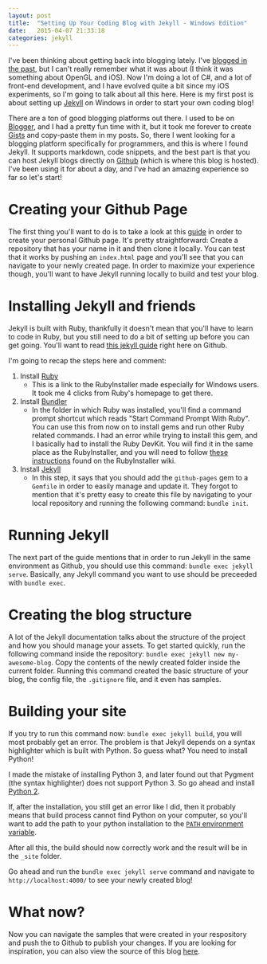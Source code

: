 ```yaml
---
layout: post
title:  "Setting Up Your Coding Blog with Jekyll - Windows Edition"
date:   2015-04-07 21:33:18
categories: jekyll
---
```

I've been thinking about getting back into blogging lately. I've [blogged in the past][previous-blog], but I can't really remember what it was about (I think it was something about OpenGL and iOS). Now I'm doing a lot of C#, and a lot of front-end development, and I have evolved quite a bit since my iOS experiments, so I'm going to talk about all this here. Here is my first post is about setting up [Jekyll][jekyll] on Windows in order to start your own coding blog!

There are a ton of good blogging platforms out there. I used to be on [Blogger][blogger], and I had a pretty fun time with it, but it took me forever to create [Gists][gist] and copy-paste them in my posts. So, there I went looking for a blogging platform specifically for programmers, and this is where I found Jekyll. It supports markdown, code snippets, and the best part is that you can host Jekyll blogs directly on [Github][github] (which is where this blog is hosted). I've been using it for about a day, and I've had an amazing experience so far so let's start!

# Creating your Github Page
The first thing you'll want to do is to take a look at this [guide][github-page-guide] in order to create your personal Github page. It's pretty straightforward: Create a repository that has your name in it and then clone it locally. You can test that it works by pushing an `index.html` page and you'll see that you can navigate to your newly created page. In order to maximize your experience though, you'll want to have Jekyll running locally to build and test your blog.

# Installing Jekyll and friends
Jekyll is built with Ruby, thankfully it doesn't mean that you'll have to learn to code in Ruby, but you still need to do a bit of setting up before you can get going. You'll want to read [this jekyll guide][jekyll-github-guide] right here on Github.

I'm going to recap the steps here and comment:

1. Install [Ruby][ruby]
	- This is a link to the RubyInstaller made especially for Windows users. It took me 4 clicks from Ruby's homepage to get there.
2. Install [Bundler][bundler]
	- In the folder in which Ruby was installed, you'll find a command prompt shortcut which reads "Start Command Prompt With Ruby". You can use this from now on to install gems and run other Ruby related commands. I had an error while trying to install this gem, and I basically had to install the Ruby DevKit. You will find it in the same place as the RubyInstaller, and you will need to follow [these instructions][devkit-instructions] found on the RubyInstaller wiki.
3. Install [Jekyll][jekyll]
	- In this step, it says that you should add the `github-pages` gem to a `Gemfile` in order to easily manage and update it. They forgot to mention that it's pretty easy to create this file by navigating to your local repository and running the following command: `bundle init`.

# Running Jekyll
The next part of the guide mentions that in order to run Jekyll in the same environment as Github, you should use this command: `bundle exec jekyll serve`. Basically, any Jekyll command you want to use should be preceeded with `bundle exec`.

# Creating the blog structure
A lot of the Jekyll documentation talks about the structure of the project and how you should manage your assets. To get started quickly, run the following command inside the repository: `bundle exec jekyll new my-awesome-blog`. Copy the contents of the newly created folder inside the current folder. Running this command created the basic structure of your blog, the config file, the `.gitignore` file, and it even has samples.

# Building your site
If you try to run this command now: `bundle exec jekyll build`, you will most probably get an error. The problem is that Jekyll depends on a syntax highlighter which is built with Python. So guess what? You need to install Python!

I made the mistake of installing Python 3, and later found out that Pygment (the syntax highlighter) does not support Python 3. So go ahead and install [Python 2][python-install].

If, after the installation, you still get an error like I did, then it probably means that build process cannot find Python on your computer, so you'll want to add the path to your python installation to the [`PATH` environment variable](http://stackoverflow.com/questions/9546324/adding-directory-to-path-environment-variable-in-windows).

After all this, the build should now correctly work and the result will be in the `_site` folder.

Go ahead and run the `bundle exec jekyll serve` command and navigate to `http://localhost:4000/` to see your newly created blog!

# What now?
Now you can navigate the samples that were created in your respository and push the to Github to publish your changes. If you are looking for inspiration, you can also view the source of this blog [here][github-page].

[previous-blog]: http://stevezissouprogramming.blogspot.ca/
[gist]: https://gist.github.com/
[jekyll]: http://jekyllrb.com/
[github]: https://github.com/
[blogger]: https://www.blogger.com/
[jekyll-github-guide]: https://help.github.com/articles/using-jekyll-with-pages/
[ruby]: http://rubyinstaller.org/
[bundler]: http://bundler.io/
[github-page-guide]: https://pages.github.com/
[devkit-instructions]: https://github.com/oneclick/rubyinstaller/wiki/Development-Kit
[python-install]: https://www.python.org/downloads/
[github-page]: https://github.com/ggohierroy/ggohierroy.github.io
